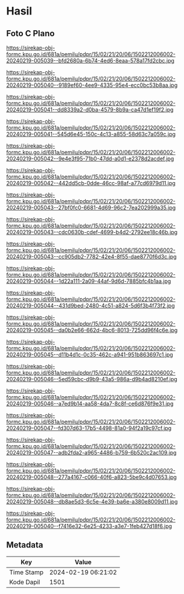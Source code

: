 # Hasil

## Foto C Plano

https://sirekap-obj-formc.kpu.go.id/681a/pemilu/pdpr/15/02/21/20/06/1502212006002-20240219-005039--bfd2680a-6b74-4ed6-8eaa-578a17fd2cbc.jpg

https://sirekap-obj-formc.kpu.go.id/681a/pemilu/pdpr/15/02/21/20/06/1502212006002-20240219-005040--9189ef60-4ee9-4335-95e4-ecc0bc53b8aa.jpg

https://sirekap-obj-formc.kpu.go.id/681a/pemilu/pdpr/15/02/21/20/06/1502212006002-20240219-005041--dd8339a2-d0ba-4579-8b9a-ca47d1ef19f2.jpg

https://sirekap-obj-formc.kpu.go.id/681a/pemilu/pdpr/15/02/21/20/06/1502212006002-20240219-005041--545d6e45-150c-4c13-a855-58d63c7a059c.jpg

https://sirekap-obj-formc.kpu.go.id/681a/pemilu/pdpr/15/02/21/20/06/1502212006002-20240219-005042--9e4e3f95-71b0-47dd-a0d1-e2378d2acdef.jpg

https://sirekap-obj-formc.kpu.go.id/681a/pemilu/pdpr/15/02/21/20/06/1502212006002-20240219-005042--442dd5cb-0dde-46cc-98af-a77cd6979d11.jpg

https://sirekap-obj-formc.kpu.go.id/681a/pemilu/pdpr/15/02/21/20/06/1502212006002-20240219-005043--27bf0fc0-6681-4d69-96c2-7ea202999a35.jpg

https://sirekap-obj-formc.kpu.go.id/681a/pemilu/pdpr/15/02/21/20/06/1502212006002-20240219-005043--cdc0630b-cdef-4699-b4d2-2792ee18c46b.jpg

https://sirekap-obj-formc.kpu.go.id/681a/pemilu/pdpr/15/02/21/20/06/1502212006002-20240219-005043--cc905db2-7782-42e4-8f55-dae8770f6d3c.jpg

https://sirekap-obj-formc.kpu.go.id/681a/pemilu/pdpr/15/02/21/20/06/1502212006002-20240219-005044--1d22a111-2a09-44af-9d6d-7885bfc4b1aa.jpg

https://sirekap-obj-formc.kpu.go.id/681a/pemilu/pdpr/15/02/21/20/06/1502212006002-20240219-005044--431d9bed-2480-4c51-a824-5d6f3b4f73f2.jpg

https://sirekap-obj-formc.kpu.go.id/681a/pemilu/pdpr/15/02/21/20/06/1502212006002-20240219-005045--da0b2e66-662d-4bc6-8013-725dd96f4c6e.jpg

https://sirekap-obj-formc.kpu.go.id/681a/pemilu/pdpr/15/02/21/20/06/1502212006002-20240219-005045--d11b4d1c-0c35-462c-a941-951b863697c1.jpg

https://sirekap-obj-formc.kpu.go.id/681a/pemilu/pdpr/15/02/21/20/06/1502212006002-20240219-005046--5ed59cbc-d9b9-43a5-986a-d9b4ad8210ef.jpg

https://sirekap-obj-formc.kpu.go.id/681a/pemilu/pdpr/15/02/21/20/06/1502212006002-20240219-005046--a7ed9b14-aa58-4da7-8c8f-ce6d876f9e31.jpg

https://sirekap-obj-formc.kpu.go.id/681a/pemilu/pdpr/15/02/21/20/06/1502212006002-20240219-005047--fd307d63-17b5-4498-81a0-94f2a19c97cf.jpg

https://sirekap-obj-formc.kpu.go.id/681a/pemilu/pdpr/15/02/21/20/06/1502212006002-20240219-005047--adb2fda2-a965-4486-b759-6b520c2ac109.jpg

https://sirekap-obj-formc.kpu.go.id/681a/pemilu/pdpr/15/02/21/20/06/1502212006002-20240219-005048--277a4167-c066-40f6-a823-5be9c4d07653.jpg

https://sirekap-obj-formc.kpu.go.id/681a/pemilu/pdpr/15/02/21/20/06/1502212006002-20240219-005048--db8ae5d3-6c5e-4e39-ba6e-a380e8009d11.jpg

https://sirekap-obj-formc.kpu.go.id/681a/pemilu/pdpr/15/02/21/20/06/1502212006002-20240219-005040--f7416e32-6e25-4233-a3e7-1feb427d18f6.jpg


## Metadata

| Key        | Value               |
| ---------- | ------------------- |
| Time Stamp | 2024-02-19 06:21:02 |
| Kode Dapil | 1501                |



